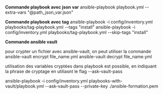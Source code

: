 **Commande playbook avec json var**
    ansible-playbook playbook.yml --extra-vars "@path_json_var.json"

**Commande playbook avec tag**
ansible-playbook -i config/inventory.yml playbooks/tag-playbook.yml --tags "install"
ansible-playbook -i config/inventory.yml playbooks/tag-playbook.yml --skip-tags "install"

**Commande ansible vault**

 pour crypter un fichier avec ansible-vault, on peut utiliser la commande 
 ansible-vault encrypt file_name.yml
 ansible-vault decrypt file_name.yml

utilisation des variables cryptées dans playbook est possible, en indiquant la phrase de cryptage en utiliasnt le flag  --ask-vault-pass

ansible-playbook -i config/inventory.yml playbooks-with-vault/playbook.yml --ask-vault-pass --private-key ./ansible-formation.pem

